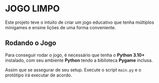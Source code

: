 # JOGO LIMPO
Este projeto teve o intuito de criar um jogo educativo que tenha múltiplos minigames e ensine lições de uma forma conveniente.

## Rodando o Jogo
Para conseguir rodar o jogo, é necessário que tenha o **Python 3.10+** instalado, com seu ambiente **Python** tendo a biblioteca **Pygame** inclusa.

Assim que se assegurar de seu setup. Execute o script ``main.py`` e o protótipo irá executar de acordo.
